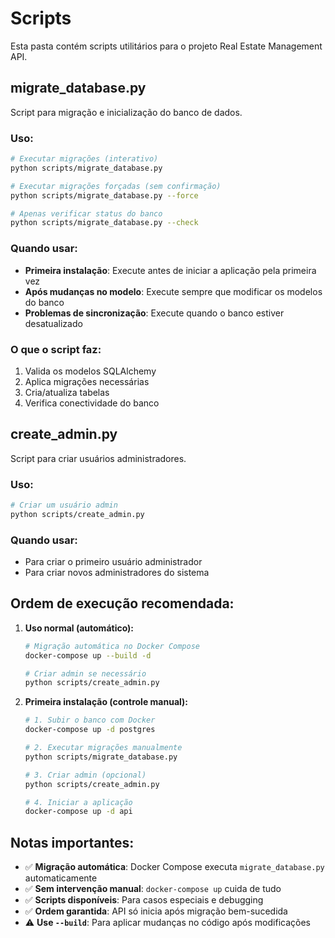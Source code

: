 # Scripts

Esta pasta contém scripts utilitários para o projeto Real Estate Management API.

## migrate_database.py

Script para migração e inicialização do banco de dados.

### Uso:

```bash
# Executar migrações (interativo)
python scripts/migrate_database.py

# Executar migrações forçadas (sem confirmação)
python scripts/migrate_database.py --force

# Apenas verificar status do banco
python scripts/migrate_database.py --check
```

### Quando usar:
- **Primeira instalação**: Execute antes de iniciar a aplicação pela primeira vez
- **Após mudanças no modelo**: Execute sempre que modificar os modelos do banco
- **Problemas de sincronização**: Execute quando o banco estiver desatualizado

### O que o script faz:
1. Valida os modelos SQLAlchemy
2. Aplica migrações necessárias
3. Cria/atualiza tabelas
4. Verifica conectividade do banco

## create_admin.py

Script para criar usuários administradores.

### Uso:

```bash
# Criar um usuário admin
python scripts/create_admin.py
```

### Quando usar:
- Para criar o primeiro usuário administrador
- Para criar novos administradores do sistema

## Ordem de execução recomendada:

1. **Uso normal (automático):**
   ```bash
   # Migração automática no Docker Compose
   docker-compose up --build -d
   
   # Criar admin se necessário
   python scripts/create_admin.py
   ```

2. **Primeira instalação (controle manual):**
   ```bash
   # 1. Subir o banco com Docker
   docker-compose up -d postgres
   
   # 2. Executar migrações manualmente
   python scripts/migrate_database.py
   
   # 3. Criar admin (opcional)
   python scripts/create_admin.py
   
   # 4. Iniciar a aplicação
   docker-compose up -d api
   ```

## Notas importantes:

- ✅ **Migração automática**: Docker Compose executa `migrate_database.py` automaticamente
- ✅ **Sem intervenção manual**: `docker-compose up` cuida de tudo
- ✅ **Scripts disponíveis**: Para casos especiais e debugging
- ✅ **Ordem garantida**: API só inicia após migração bem-sucedida
- ⚠️ **Use `--build`**: Para aplicar mudanças no código após modificações
